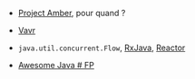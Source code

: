 * [Project Amber](http://openjdk.java.net/projects/amber/), pour quand ?

* [Vavr](http://www.vavr.io/)
* `java.util.concurrent.Flow`, [RxJava](https://github.com/ReactiveX/RxJava), [Reactor](https://projectreactor.io/)

* [Awesome Java # FP](https://github.com/akullpp/awesome-java#functional-programming)